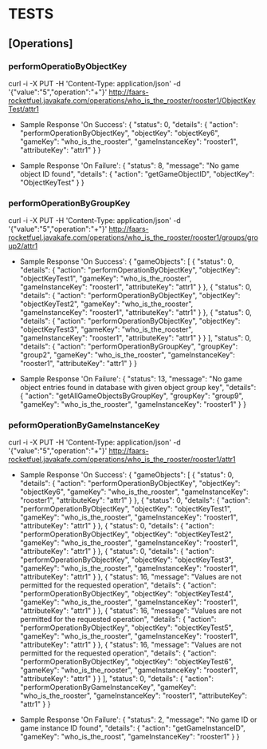 # TESTS

## [Operations]
### performOperatioByObjectKey
curl -i -X PUT -H 'Content-Type: application/json' -d '{"value":"5","operation":"+"}' http://faars-rocketfuel.javakafe.com/operations/who_is_the_rooster/rooster1/ObjectKeyTest/attr1


* Sample Response 'On Success':
{
    "status": 0,
    "details": {
        "action": "performOperationByObjectKey",
        "objectKey": "objectKey6",
        "gameKey": "who_is_the_rooster",
        "gameInstanceKey": "rooster1",
        "attributeKey": "attr1"
    }
}


* Sample Response 'On Failure':
{
    "status": 8,
    "message": "No game object ID found",
    "details": {
        "action": "getGameObjectID",
        "objectKey": "ObjectKeyTest"
    }
}


### performOperationByGroupKey
curl -i -X PUT -H 'Content-Type: application/json' -d '{"value":"5","operation":"+"}' http://faars-rocketfuel.javakafe.com/operations/who_is_the_rooster/rooster1/groups/group2/attr1


* Sample Response 'On Success':
{
    "gameObjects": [
        {
            "status": 0,
            "details": {
                "action": "performOperationByObjectKey",
                "objectKey": "objectKeyTest1",
                "gameKey": "who_is_the_rooster",
                "gameInstanceKey": "rooster1",
                "attributeKey": "attr1"
            }
        },
        {
            "status": 0,
            "details": {
                "action": "performOperationByObjectKey",
                "objectKey": "objectKeyTest2",
                "gameKey": "who_is_the_rooster",
                "gameInstanceKey": "rooster1",
                "attributeKey": "attr1"
            }
        },
        {
            "status": 0,
            "details": {
                "action": "performOperationByObjectKey",
                "objectKey": "objectKeyTest3",
                "gameKey": "who_is_the_rooster",
                "gameInstanceKey": "rooster1",
                "attributeKey": "attr1"
            }
        }
    ],
    "status": 0,
    "details": {
        "action": "performOperationByGroupKey",
        "groupKey": "group2",
        "gameKey": "who_is_the_rooster",
        "gameInstanceKey": "rooster1",
        "attributeKey": "attr1"
    }
}


* Sample Response 'On Failure':
{
    "status": 13,
    "message": "No game object entries found in database with given object group key",
    "details": {
        "action": "getAllGameObjectsByGroupKey",
        "groupKey": "group9",
        "gameKey": "who_is_the_rooster",
        "gameInstanceKey": "rooster1"
    }
}


### peformOperationByGameInstanceKey
curl -i -X PUT -H 'Content-Type: application/json' -d '{"value":"5","operation":"+"}' http://faars-rocketfuel.javakafe.com/operations/who_is_the_rooster/rooster1/attr1


* Sample Response 'On Success':
{
    "gameObjects": [
        {
            "status": 0,
            "details": {
                "action": "performOperationByObjectKey",
                "objectKey": "objectKey6",
                "gameKey": "who_is_the_rooster",
                "gameInstanceKey": "rooster1",
                "attributeKey": "attr1"
            }
        },
        {
            "status": 0,
            "details": {
                "action": "performOperationByObjectKey",
                "objectKey": "objectKeyTest1",
                "gameKey": "who_is_the_rooster",
                "gameInstanceKey": "rooster1",
                "attributeKey": "attr1"
            }
        },
        {
            "status": 0,
            "details": {
                "action": "performOperationByObjectKey",
                "objectKey": "objectKeyTest2",
                "gameKey": "who_is_the_rooster",
                "gameInstanceKey": "rooster1",
                "attributeKey": "attr1"
            }
        },
        {
            "status": 0,
            "details": {
                "action": "performOperationByObjectKey",
                "objectKey": "objectKeyTest3",
                "gameKey": "who_is_the_rooster",
                "gameInstanceKey": "rooster1",
                "attributeKey": "attr1"
            }
        },
        {
            "status": 16,
            "message": "Values are not permitted for the requested operation",
            "details": {
                "action": "performOperationByObjectKey",
                "objectKey": "objectKeyTest4",
                "gameKey": "who_is_the_rooster",
                "gameInstanceKey": "rooster1",
                "attributeKey": "attr1"
            }
        },
        {
            "status": 16,
            "message": "Values are not permitted for the requested operation",
            "details": {
                "action": "performOperationByObjectKey",
                "objectKey": "objectKeyTest5",
                "gameKey": "who_is_the_rooster",
                "gameInstanceKey": "rooster1",
                "attributeKey": "attr1"
            }
        },
        {
            "status": 16,
            "message": "Values are not permitted for the requested operation",
            "details": {
                "action": "performOperationByObjectKey",
                "objectKey": "objectKeyTest6",
                "gameKey": "who_is_the_rooster",
                "gameInstanceKey": "rooster1",
                "attributeKey": "attr1"
            }
        }
    ],
    "status": 0,
    "details": {
        "action": "performOperationByGameInstanceKey",
        "gameKey": "who_is_the_rooster",
        "gameInstanceKey": "rooster1",
        "attributeKey": "attr1"
    }
}


* Sample Response 'On Failure':
{
    "status": 2,
    "message": "No game ID or game instance ID found",
    "details": {
        "action": "getGameInstanceID",
        "gameKey": "who_is_the_roost",
        "gameInstanceKey": "rooster1"
    }
}